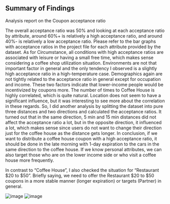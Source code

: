 ## Summary of Findings 
Analysis report on the Coupon acceptance ratio

The overall acceptance ratio was 50% and looking at each acceptance ratio by attribute, around 60%+ is relatively a high acceptance ratio, and around 40%- is relatively a low acceptance ratio. Please refer to the bar graphs with acceptance ratios in the project file for each attribute provided by the dataset. As for Circumstance, all conditions with high acceptance ratios are associated with leisure or having a small free time, which makes sense considering a coffee shop utilization situation. Environments are not that important factor in general and the only tendency I observed is a slightly high acceptance ratio in a high-temperature case. Demographics again are not tightly related to the acceptance ratio in general except for occupation and income. These two factors indicate that lower-income people would be incentivized by coupons more. The number of times to Coffee House is highly correlated, which is quite natural. Location does not seem to have a significant influence, but it was interesting to see more about the correlation in these regards. So, I did another analysis by splitting the dataset into pure three distances and two directions and calculated the acceptance ratios. It turned out that in the same direction, 5 min and 15 min distances did not affect the acceptance ratio a lot, but in the opposite direction, it influenced a lot, which makes sense since users do not want to change their direction just for the coffee house as the distance gets longer. In conclusion, if we want to distribute a coffee house coupon with a high acceptance ratio, it should be done in the late morning with 1-day expiration to the cars in the same direction to the coffee house. If we know personal attributes, we can also target those who are on the lower income side or who visit a coffee house more frequently.

In contrast to “Coffee House”, I also checked the situation for “Restaurant $20 to $50”. Briefly saying, we need to offer the Restaurant $20 to $50 coupons in a more stable manner (longer expiration) or targets (Partner) in general.



![image](https://github.com/toshiokimura/5.1_Coupon/assets/44044445/c8005f83-1104-4d21-814f-fc52ee9fd57b)
![image](https://github.com/toshiokimura/5.1_Coupon/assets/44044445/36b11b2d-88d2-48ff-99f4-e0a093937a26)

